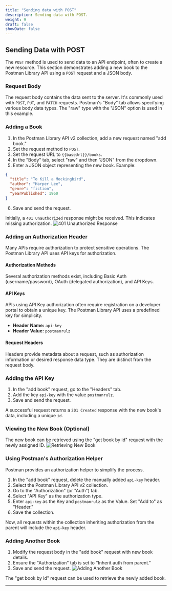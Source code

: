 ```yaml
---
title: "Sending data with POST"
description: Sending data with POST.
weight: 9
draft: false
showDate: false
---
```

## Sending Data with POST

The `POST` method is used to send data to an API endpoint, often to create a new resource. This section demonstrates adding a new book to the Postman Library API using a `POST` request and a JSON body.

### Request Body

The request body contains the data sent to the server.  It's commonly used with `POST`, `PUT`, and `PATCH` requests.  Postman's "Body" tab allows specifying various body data types.  The "raw" type with the "JSON" option is used in this example.

### Adding a Book

1. In the Postman Library API v2 collection, add a new request named "add book."
2. Set the request method to `POST`.
3. Set the request URL to `{{baseUrl}}/books`.
4. In the "Body" tab, select "raw" and then "JSON" from the dropdown.
5. Enter a JSON object representing the new book. Example:

```json
{
  "title": "To Kill a Mockingbird",
  "author": "Harper Lee",
  "genre": "fiction",
  "yearPublished": 1960
}
```

6. Save and send the request.

Initially, a `401 Unauthorized` response might be received. This indicates missing authorization.
   ![401 Unauthorized Response](https://whimuc.com/PwqrrQiv3tT4JsqRDkan2a/BdRh1xGJbRu2ut.png)


### Adding an Authorization Header

Many APIs require authorization to protect sensitive operations. The Postman Library API uses API keys for authorization.

#### Authorization Methods

Several authorization methods exist, including Basic Auth (username/password), OAuth (delegated authorization), and API Keys.

#### API Keys

APIs using API Key authorization often require registration on a developer portal to obtain a unique key.  The Postman Library API uses a predefined key for simplicity.

* **Header Name:** `api-key`
* **Header Value:** `postmanrulz`

#### Request Headers

Headers provide metadata about a request, such as authorization information or desired response data type.  They are distinct from the request body.

### Adding the API Key

1. In the "add book" request, go to the "Headers" tab.
2. Add the key `api-key` with the value `postmanrulz`.
3. Save and send the request.

A successful request returns a `201 Created` response with the new book's data, including a unique `id`.

### Viewing the New Book (Optional)

The new book can be retrieved using the "get book by id" request with the newly assigned ID.
   ![Retrieving New Book](https://everpath-course-content.s3-accelerate.amazonaws.com/instructor%2F4qlhnpfiaeqby6zwhuhhmacvx%2Fpublic%2F1694705364%2FScreen+Recording+2023-09-14+at+8.58.07+PM.1694705364341.gif)

### Using Postman's Authorization Helper

Postman provides an authorization helper to simplify the process.

1. In the "add book" request, delete the manually added `api-key` header.
2. Select the Postman Library API v2 collection.
3. Go to the "Authorization" (or "Auth") tab.
4. Select "API Key" as the authorization type.
5. Enter `api-key` as the Key and `postmanrulz` as the Value. Set "Add to" as "Header."
6. Save the collection.

Now, all requests within the collection inheriting authorization from the parent will include the `api-key` header.

### Adding Another Book

1. Modify the request body in the "add book" request with new book details.
2. Ensure the "Authorization" tab is set to "Inherit auth from parent."
3. Save and send the request.
   ![Adding Another Book](https://everpath-course-content.s3-accelerate.amazonaws.com/instructor%2F4qlhnpfiaeqby6zwhuhhmacvx%2Fpublic%2F1694549627%2FScreen+Recording+2023-09-13+at+1.42.03+AM.1694549627605.gif)

The "get book by id" request can be used to retrieve the newly added book.

---

